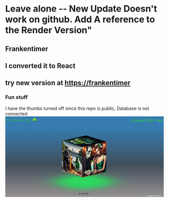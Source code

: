 <!-- note to self  use npm run deploy for putting on github Pages. 
Now using the Render deploy branch.
 This is the old branch . outdated -->
  #    Leave alone -- New Update Doesn't work on github. Add A reference to the Render Version" 
## Frankentimer
 
## I converted it to React
 

 ## try new version at [https://frankentimer](https://franken-timer.onrender.com)


### Fun stuff

I have the thumbs turned off since this repo is public, Database is not connected
![image](FrankReadme.png)

<footer style="font-size:12px; position: absolute;  bottom: -10rem;">  I found this 3d art here and implemented it.
 This work is based on "blue_eyeball_free" (https://sketchfab.com/3d-models/blue-eyeball-free-f3c0a0638e784fa0b018e1ad8856eb7a) by memartel (https://sketchfab.com/memartel) licensed under CC-BY-4.0 (http://creativecommons.org/licenses/by/4.0/)

"EYE FREE MODEL 3D BY Oscar creativo" (https://skfb.ly/6XOnU) by OSCAR CREATIVO is licensed under Creative Commons Attribution (http://creativecommons.org/licenses/by/4.0/).
</footer>